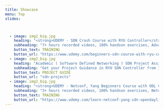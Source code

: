 ```yaml
---
title: Showcase
menu: Top
slides:



  - image: img2_big.jpg
    heading: "<strong>UDEMY - SDN Crash Course with RYU Controller</strong>"
    subheading: "7+ hours recorded videos, 100% handson exercises, Advanced Openflow concepts, SDN Application development(RYU Programming)"
    button_text: TRAINING
    button_url: "https://www.udemy.com/beginners-sdn-course-with-ryu-controller-practical-handson/?couponCode=TEN_DOLLAR"
  - image: img2_big.jpg
    heading: "Academic ( Software Defined Networking ) SDN Project Assistance Guidance .. !"
    subheading: "Get your Project Guidance in RYU SDN Controller from Industry professionals"
    button_text: PROJECT GUIDE
    button_url: "sdn-projects"  
  - image: img2_big.jpg
    heading: "<strong>UDEMY - Netconf, Yang Beginners Course with ODL Controller</strong>"
    subheading: "3+ hours recorded videos, 100% handson exercises, Netconf, Yang Lab"
    button_text: TRAINING
    button_url: "https://www.udemy.com/learn-netconf-yang-sdn-opendaylight-with-practical/?couponCode=NETCONF_PROMO"
---
```



